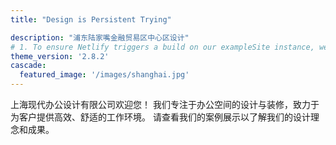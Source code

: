 ```yaml
---
title: "Design is Persistent Trying"

description: "浦东陆家嘴金融贸易区中心区设计"
# 1. To ensure Netlify triggers a build on our exampleSite instance, we need to change a file in the exampleSite directory.
theme_version: '2.8.2'
cascade:
  featured_image: '/images/shanghai.jpg'
---
```

上海现代办公设计有限公司欢迎您！
我们专注于办公空间的设计与装修，致力于为客户提供高效、舒适的工作环境。
请查看我们的案例展示以了解我们的设计理念和成果。
